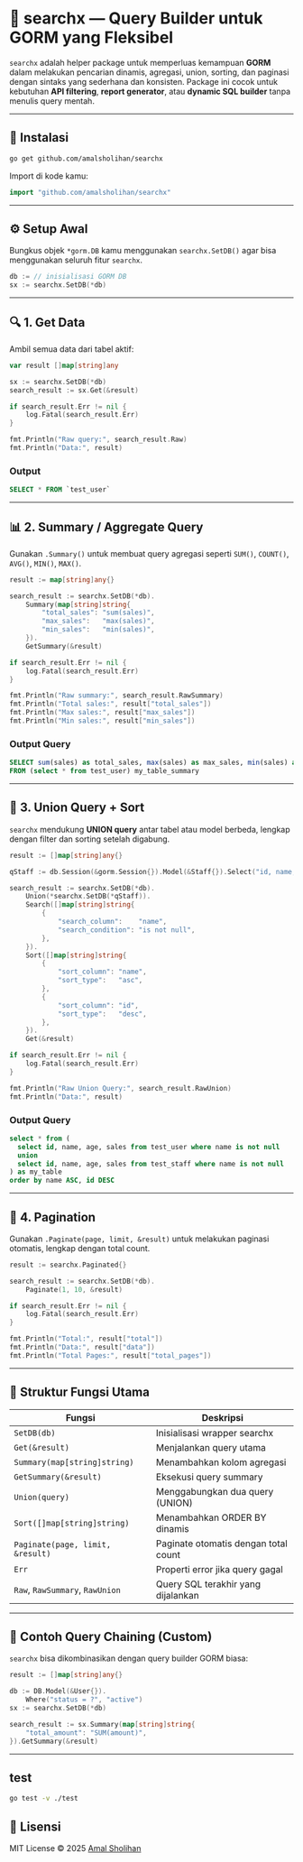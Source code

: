 # 🧠 searchx — Query Builder untuk GORM yang Fleksibel

`searchx` adalah helper package untuk memperluas kemampuan **GORM** dalam melakukan pencarian dinamis, agregasi, union, sorting, dan paginasi dengan sintaks yang sederhana dan konsisten.
Package ini cocok untuk kebutuhan **API filtering**, **report generator**, atau **dynamic SQL builder** tanpa menulis query mentah.

---

## 🚀 Instalasi

```bash
go get github.com/amalsholihan/searchx
```

Import di kode kamu:

```go
import "github.com/amalsholihan/searchx"
```

---

## ⚙️ Setup Awal

Bungkus objek `*gorm.DB` kamu menggunakan `searchx.SetDB()` agar bisa menggunakan seluruh fitur `searchx`.

```go
db := // inisialisasi GORM DB
sx := searchx.SetDB(*db)
```

---

## 🔍 1. Get Data

Ambil semua data dari tabel aktif:

```go
var result []map[string]any

sx := searchx.SetDB(*db)
search_result := sx.Get(&result)

if search_result.Err != nil {
    log.Fatal(search_result.Err)
}

fmt.Println("Raw query:", search_result.Raw)
fmt.Println("Data:", result)
```

### Output

```sql
SELECT * FROM `test_user`
```

---

## 📊 2. Summary / Aggregate Query

Gunakan `.Summary()` untuk membuat query agregasi seperti `SUM()`, `COUNT()`, `AVG()`, `MIN()`, `MAX()`.

```go
result := map[string]any{}

search_result := searchx.SetDB(*db).
    Summary(map[string]string{
        "total_sales": "sum(sales)",
        "max_sales":   "max(sales)",
        "min_sales":   "min(sales)",
    }).
    GetSummary(&result)

if search_result.Err != nil {
    log.Fatal(search_result.Err)
}

fmt.Println("Raw summary:", search_result.RawSummary)
fmt.Println("Total sales:", result["total_sales"])
fmt.Println("Max sales:", result["max_sales"])
fmt.Println("Min sales:", result["min_sales"])
```

### Output Query

```sql
SELECT sum(sales) as total_sales, max(sales) as max_sales, min(sales) as min_sales
FROM (select * from test_user) my_table_summary
```

---

## 🔄 3. Union Query + Sort

`searchx` mendukung **UNION query** antar tabel atau model berbeda, lengkap dengan filter dan sorting setelah digabung.

```go
result := []map[string]any{}

qStaff := db.Session(&gorm.Session{}).Model(&Staff{}).Select("id, name, age, sales")

search_result := searchx.SetDB(*db).
    Union(*searchx.SetDB(*qStaff)).
    Search([]map[string]string{
        {
            "search_column":    "name",
            "search_condition": "is not null",
        },
    }).
    Sort([]map[string]string{
        {
            "sort_column": "name",
            "sort_type":   "asc",
        },
        {
            "sort_column": "id",
            "sort_type":   "desc",
        },
    }).
    Get(&result)

if search_result.Err != nil {
    log.Fatal(search_result.Err)
}

fmt.Println("Raw Union Query:", search_result.RawUnion)
fmt.Println("Data:", result)
```

### Output Query

```sql
select * from (
  select id, name, age, sales from test_user where name is not null
  union
  select id, name, age, sales from test_staff where name is not null
) as my_table
order by name ASC, id DESC
```

---

## 📄 4. Pagination

Gunakan `.Paginate(page, limit, &result)` untuk melakukan paginasi otomatis, lengkap dengan total count.

```go
result := searchx.Paginated{}

search_result := searchx.SetDB(*db).
    Paginate(1, 10, &result)

if search_result.Err != nil {
    log.Fatal(search_result.Err)
}

fmt.Println("Total:", result["total"])
fmt.Println("Data:", result["data"])
fmt.Println("Total Pages:", result["total_pages"])
```

---

## 🧱 Struktur Fungsi Utama

| Fungsi                           | Deskripsi                            |
| -------------------------------- | ------------------------------------ |
| `SetDB(db)`                      | Inisialisasi wrapper searchx         |
| `Get(&result)`                   | Menjalankan query utama              |
| `Summary(map[string]string)`     | Menambahkan kolom agregasi           |
| `GetSummary(&result)`            | Eksekusi query summary               |
| `Union(query)`                   | Menggabungkan dua query (UNION)      |
| `Sort([]map[string]string)`      | Menambahkan ORDER BY dinamis         |
| `Paginate(page, limit, &result)` | Paginate otomatis dengan total count |
| `Err`                            | Properti error jika query gagal      |
| `Raw`, `RawSummary`, `RawUnion`  | Query SQL terakhir yang dijalankan   |

---

## 🧩 Contoh Query Chaining (Custom)

`searchx` bisa dikombinasikan dengan query builder GORM biasa:

```go
result := []map[string]any{}

db := DB.Model(&User{}).
    Where("status = ?", "active")
sx := searchx.SetDB(*db)

search_result := sx.Summary(map[string]string{
    "total_amount": "SUM(amount)",
}).GetSummary(&result)
```

---

## test
```bash
go test -v ./test
```

## 🧠 Lisensi

MIT License © 2025 [Amal Sholihan](https://github.com/amalsholihan)
